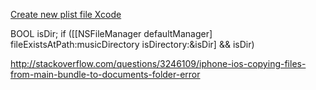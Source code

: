 
[Create new plist file Xcode](http://stackoverflow.com/questions/9044735/steps-to-create-and-edit-a-plist-file-in-xcode)

BOOL isDir;
if ([[NSFileManager defaultManager] fileExistsAtPath:musicDirectory isDirectory:&isDir] && isDir)

http://stackoverflow.com/questions/3246109/iphone-ios-copying-files-from-main-bundle-to-documents-folder-error